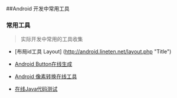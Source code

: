 
##Android 开发中常用工具
### 常用工具
> 实际开发中常用的工具收集

* [布局id工具 Layout] (http://android.lineten.net/layout.php "Title") 
* [Android Button在线生成](http://angrytools.com/android/button/ "Title") 

* [Android 像素转换在线工具](http://angrytools.com/android/pixelcalc/ "Title") 

* [在线Java代码测试](http://www.shucunwang.com/RunCode/java/   "Title") 


